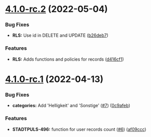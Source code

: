 # [4.1.0-rc.2](https://github.com/technologiestiftung/stadtpuls-supabase/compare/v4.1.0-rc.1...v4.1.0-rc.2) (2022-05-04)


### Bug Fixes

* **RLS:** Use id in DELETE and UPDATE ([b26deb7](https://github.com/technologiestiftung/stadtpuls-supabase/commit/b26deb7d8a2f2d943a89709cfc9da87cbf8807d6))


### Features

* **RLS:** Adds functions and policies for records ([d416cf1](https://github.com/technologiestiftung/stadtpuls-supabase/commit/d416cf11170fe7f8b8c483ac8dfcb389f82d39bd))

# [4.1.0-rc.1](https://github.com/technologiestiftung/stadtpuls-supabase/compare/v4.0.0...v4.1.0-rc.1) (2022-04-13)


### Bug Fixes

* **categories:** Add 'Helligkeit' and 'Sonstige' ([#7](https://github.com/technologiestiftung/stadtpuls-supabase/issues/7)) ([0c9afeb](https://github.com/technologiestiftung/stadtpuls-supabase/commit/0c9afeb9853a079969a3d962da5700e85c24a726))


### Features

* **STADTPULS-496:** function for user records count ([#6](https://github.com/technologiestiftung/stadtpuls-supabase/issues/6)) ([af09ccc](https://github.com/technologiestiftung/stadtpuls-supabase/commit/af09ccc3943336506394f134cb39c322103af05a))
